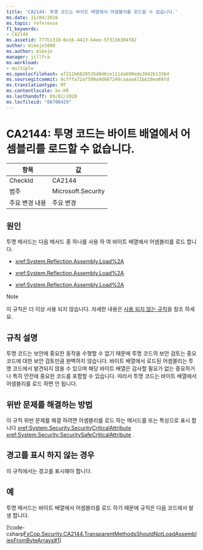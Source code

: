 ```yaml
---
title: 'CA2144: 투명 코드는 바이트 배열에서 어셈블리를 로드할 수 없습니다.'
ms.date: 11/04/2016
ms.topic: reference
f1_keywords:
- CA2144
ms.assetid: 777b1310-6e16-4413-b4ee-5f3136304f82
author: mikejo5000
ms.author: mikejo
manager: jillfra
ms.workload:
- multiple
ms.openlocfilehash: af211b6820526d0d6ce111da698ede3942b1336d
ms.sourcegitcommit: 6cfffa72af599a9d667249caaaa411bb28ea69fd
ms.translationtype: MT
ms.contentlocale: ko-KR
ms.lasthandoff: 09/02/2020
ms.locfileid: "88708429"
---
```

# <a name="ca2144-transparent-code-should-not-load-assemblies-from-byte-arrays"></a>CA2144: 투명 코드는 바이트 배열에서 어셈블리를 로드할 수 없습니다.

|항목|값|
|-|-|
|CheckId|CA2144|
|범주|Microsoft.Security|
|주요 변경 내용|주요 변경|

## <a name="cause"></a>원인
투명 메서드는 다음 메서드 중 하나를 사용 하 여 바이트 배열에서 어셈블리를 로드 합니다.

- <xref:System.Reflection.Assembly.Load%2A>

- <xref:System.Reflection.Assembly.Load%2A>

- <xref:System.Reflection.Assembly.Load%2A>

> [!NOTE]
> 이 규칙은 더 이상 사용 되지 않습니다. 자세한 내용은 [사용 되지 않는 규칙](fxcop-rule-port-status.md#deprecated-rules)을 참조 하세요.

## <a name="rule-description"></a>규칙 설명
투명 코드는 보안에 중요한 동작을 수행할 수 없기 때문에 투명 코드의 보안 검토는 중요 코드에 대한 보안 검토만큼 완벽하지 않습니다. 바이트 배열에서 로드된 어셈블리는 투명 코드에서 발견되지 않을 수 있으며 해당 바이트 배열은 감사할 필요가 없는 중요하거나 특히 안전에 중요한 코드를 포함할 수 있습니다. 따라서 투명 코드는 바이트 배열에서 어셈블리를 로드 하면 안 됩니다.

## <a name="how-to-fix-violations"></a>위반 문제를 해결하는 방법
이 규칙 위반 문제를 해결 하려면 어셈블리를 로드 하는 메서드를 또는 특성으로 표시 합니다 <xref:System.Security.SecurityCriticalAttribute> <xref:System.Security.SecuritySafeCriticalAttribute> .

## <a name="when-to-suppress-warnings"></a>경고를 표시 하지 않는 경우
이 규칙에서는 경고를 표시해야 합니다.

## <a name="example"></a>예
투명 메서드는 바이트 배열에서 어셈블리를 로드 하기 때문에 규칙은 다음 코드에서 발생 합니다.

[!code-csharp[FxCop.Security.CA2144.TransparentMethodsShouldNotLoadAssembliesFromByteArrays#1](../code-quality/codesnippet/CSharp/ca2144-transparent-code-should-not-load-assemblies-from-byte-arrays_1.cs)]

